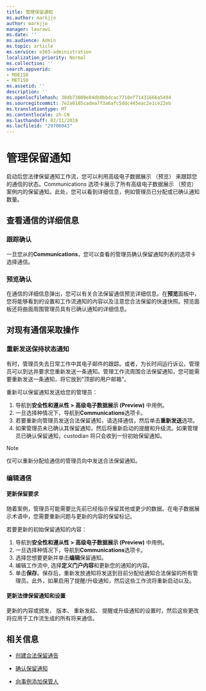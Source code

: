 ```yaml
---
title: 管理保留通知
ms.author: markjjo
author: markjjo
manager: laurawi
ms.date: ''
ms.audience: Admin
ms.topic: article
ms.service: o365-administration
localization_priority: Normal
ms.collection: ''
search.appverid:
- MOE150
- MET150
ms.assetid: ''
description: ''
ms.openlocfilehash: 38db73000e84db0bbdcac7710ef71431666a5494
ms.sourcegitcommit: 7e2a0185cadea7f3a6afc5ddc445eac2e1ce22eb
ms.translationtype: MT
ms.contentlocale: zh-CN
ms.lasthandoff: 02/11/2019
ms.locfileid: "29706043"
---
```

# <a name="manage-hold-notifications"></a>管理保留通知

启动后您法律保留通知工作流，您可以利用高级电子数据展示 （预览） 来跟踪您的通信的状态。Communications 选项卡展示了所有高级电子数据展示 （预览） 案例内的保留通知。此处，您可以看到详细信息，例如管理员已分配或已确认通知数量。

## <a name="view-communication-details"></a>查看通信的详细信息

### <a name="track-acknowledgements"></a>跟踪确认

一旦您从的**Communications**，您可以查看的管理员确认保留通知列表的选项卡选择通信。 

### <a name="preview-acknowledgements"></a>预览确认

在通信的详细信息弹出，您可以有关合法保留通信预览详细信息。在**预览**面板中，您将能够看到的设置和工作流通知的内容以及注意您合法保留的快速快照。预览面板还将曲面周围管理员具有已确认通知的详细信息。

## <a name="taking-action-on-existing-communications"></a>对现有通信采取操作

### <a name="re-send-a-hold-notice"></a>重新发送保持状态通知

有时，管理员失去日常工作中其电子邮件的跟踪。或者，为长时间运行诉讼，管理员可以到达并要求您重新发送一条通知。管理工作流周围合法保留通知，您可能需要重新发送一条通知，将它放到"顶部的用户邮箱"。

重新可以保留通知发送给您的管理员：
1. 导航到**安全性和遵从性 > 高级电子数据展示 (Preview)** 中用例。
2. 一旦选择种情况下，导航到**Communications**选项卡。
3. 若要重新向管理员发送合法保留通知，请选择通信，然后单击**重新发送**选项。
4. 如果管理员未已确认其保留通知，然后将重新启动的提醒和升级流。如果管理员已确认保留通知，custodian 将只会收到一份初始保留通知。

> [!NOTE]
> 仅可以重新分配给通信的管理员向中发送合法保留通知。 

### <a name="edit-a-communication"></a>编辑通信

#### <a name="update-preservation-requirements"></a>更新保留要求
  
随着案例，管理员可能需要比先前已经指示保留其他或更少的数据。在电子数据展示术语中，您需要重新问题与更新的内容的保留标记。

若要更新的初始保留通知的内容：

1. 导航到**安全性和遵从性 > 高级电子数据展示 (Preview)** 中用例。
2. 一旦选择种情况下，导航到**Communications**选项卡。
3. 选择您想要更新并单击**编辑**保留通知。
4. 编辑工作流中, 选择**定义门户内容**和更新您的通知的内容。 
5. 单击**保存**。保存后，重新发放通知将发送到目前分配给通知合法保留的所有管理员。此外，如果启用了提醒/升级通知，然后这些工作流将重新启动以及。 


#### <a name="update-legal-hold-notifications-and-settings"></a>更新法律保留通知和设置

更新的内容或颁发、 版本、 重新发起、 提醒或升级通知的设置时，然后这些更改将应用于工作流生成的所有将来通信。

## <a name="related-information"></a>相关信息 

- [创建合法保留通告](create-hold-notification.md)
    
- [确认保留通知](acknowledge-hold-notification.md)
    
- [向事例添加保管人](add-custodians-to-case.md)
